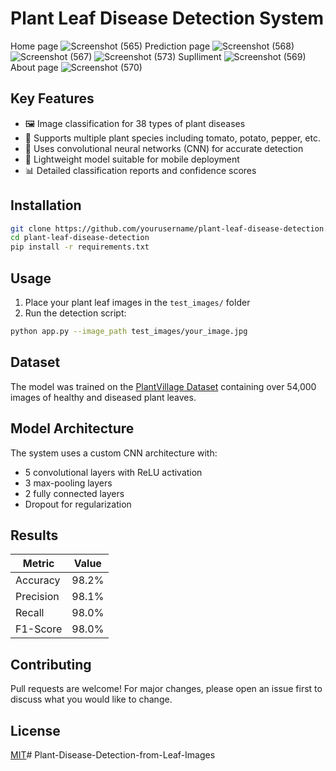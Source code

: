 # Plant Leaf Disease Detection System 

 Home page ![Screenshot (565)](https://github.com/user-attachments/assets/78ef8f09-7a16-4374-8e1f-3326a6297061)
 Prediction page ![Screenshot (568)](https://github.com/user-attachments/assets/cef2a01e-dae0-4873-bc4f-6530452759c6)
 ![Screenshot (567)](https://github.com/user-attachments/assets/68683081-41ad-4604-87c2-af14687d3d48)
 ![Screenshot (573)](https://github.com/user-attachments/assets/95f447a7-95f0-4067-8842-bea6bd89442d)
Suplliment ![Screenshot (569)](https://github.com/user-attachments/assets/e7ea214e-5455-4ffb-abb2-c0990aa08d0c)
About page ![Screenshot (570)](https://github.com/user-attachments/assets/9555045d-573d-4a6b-8194-1076f7ff6f97)


 


## Key Features
- 🖼️ Image classification for 38 types of plant diseases
- 🌱 Supports multiple plant species including tomato, potato, pepper, etc.
- 🔬 Uses convolutional neural networks (CNN) for accurate detection
- 📱 Lightweight model suitable for mobile deployment
- 📊 Detailed classification reports and confidence scores

## Installation
```bash
git clone https://github.com/yourusername/plant-leaf-disease-detection.git
cd plant-leaf-disease-detection
pip install -r requirements.txt
```

## Usage
1. Place your plant leaf images in the `test_images/` folder
2. Run the detection script:
```bash
python app.py --image_path test_images/your_image.jpg
```

## Dataset
The model was trained on the [PlantVillage Dataset](https://plantvillage.psu.edu/) containing over 54,000 images of healthy and diseased plant leaves.

## Model Architecture
The system uses a custom CNN architecture with:
- 5 convolutional layers with ReLU activation
- 3 max-pooling layers
- 2 fully connected layers
- Dropout for regularization

## Results
| Metric        | Value   |
|---------------|---------|
| Accuracy      | 98.2%   |
| Precision     | 98.1%   |
| Recall        | 98.0%   |
| F1-Score      | 98.0%   |

## Contributing
Pull requests are welcome! For major changes, please open an issue first to discuss what you would like to change.

## License
[MIT](https://choosealicense.com/licenses/mit/)# Plant-Disease-Detection-from-Leaf-Images
